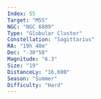 ```yaml
---
Index: 55
Target: "M55"
NGC: "NGC 6809"
Type: "Globular Cluster"
Constellation: "Sagittarius"
RA: "19h 40m"
Dec: "-30°58"
Magnitude: "6.3"
Size: "19"
DistanceLy: "16,600"
Season: "Summer"
Difficulty: "Hard"
---
```

